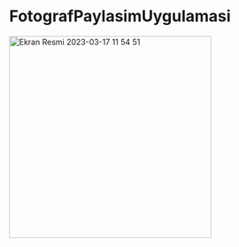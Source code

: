 # FotografPaylasimUygulamasi

<img width="365" alt="Ekran Resmi 2023-03-17 11 54 51" src="https://user-images.githubusercontent.com/96181594/225858821-5b00afad-a2a2-4226-8151-d0510225911f.png">
